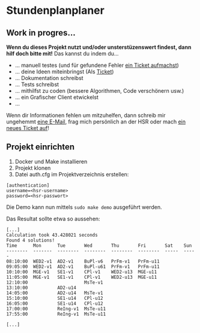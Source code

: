 # Stundenplanplaner

## Work in progres...

**Wenn du dieses Projekt nutzt und/oder unsterstüzenswert findest, dann hilf doch bitte mit!**
Das kannst du indem du...

- ... manuell testes (und für gefundene Fehler [ein Ticket aufmachst](https://github.com/raphiz/hsr_timetable/issues))
- ... deine Ideen miteinbringst (Als [Ticket](https://github.com/raphiz/hsr_timetable/issues))
- ... Dokumentation schreibst
- ... Tests schreibst
- ... mithilfst zu coden (bessere Algorithmen, Code verschönern usw.)
- ... ein Grafischer Client etwickelst
- ...

Wenn dir Informationen fehlen um mitzuhelfen, dann schreib mir ungehemmt [eine E-Mail](https://www.raphael.li/contact/), frag mich persönlich an der HSR oder mach [ein neues Ticket auf](https://github.com/raphiz/hsr_timetable/issues)!


## Projekt einrichten

1. Docker und Make installieren
2. Projekt klonen
3. Datei auth.cfg im Projektverzeichnis erstellen:

```
[authentication]
username=<hsr-username>
password=<hsr-passwort>
```

Die Demo kann nun mittels `sudo make demo` ausgeführt werden.

Das Resultat sollte etwa so aussehen:

```
[...]
Calculation took 43.428021 seconds
Found 4 solutions!
Time      Mon      Tue       Wed       Thu       Fri       Sat    Sun
--------  -------  --------  --------  --------  --------  -----  -----
08:10:00  WED2-v1  AD2-v1    BuPl-v6   PrFm-v1   PrFm-u11
09:05:00  WED2-v1  AD2-v1    BuPl-u61  PrFm-v1   PrFm-u11
10:10:00  MGE-v1   SE1-v1    CPl-v1    WED2-u13  MGE-u11
11:05:00  MGE-v1   SE1-v1    CPl-v1    WED2-u13  MGE-u11
12:10:00                     MsTe-v1
13:10:00           AD2-u14
14:05:00           AD2-u14   MsTe-v1
15:10:00           SE1-u14   CPl-u12
16:05:00           SE1-u14   CPl-u12
17:00:00           ReIng-v1  MsTe-u11
17:55:00           ReIng-v1  MsTe-u11

[...]
```
